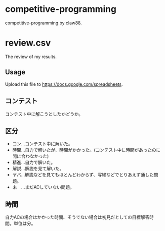 # competitive-programming
competitive-programming by claw88.

# review.csv
The review of my results.

## Usage
Upload this file to <https://docs.google.com/spreadsheets>.

## コンテスト
コンテスト中に解こうとしたかどうか。

## 区分
* コン...コンテスト中に解いた。
* 時間...自力で解いたが、時間がかかった。(コンテスト中に時間があったのに間に合わなかった)
* 精進...自力で解いた。
* 解説...解説を見て解いた。
* ヤバ...解説などを見てもほとんどわからず、写経などでとりあえず通した問題。
* 未　...まだACしていない問題。

## 時間
自力ACの場合はかかった時間、そうでない場合は初見だとしての目標解答時間。単位は分。
